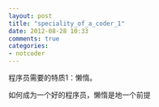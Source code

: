 ```yaml
---
layout: post
title: "speciality_of_a_coder_1"
date: 2012-08-28 10:33
comments: true
categories: 
- notcoder
---
```

程序员需要的特质1：懒惰。

如何成为一个好的程序员，懒惰是地一个前提
